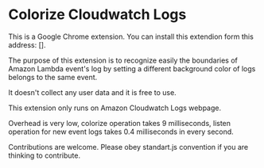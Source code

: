 Colorize Cloudwatch Logs
========================

This is a Google Chrome extension. You can install this extendion form this address: [].

The purpose of this extension is to recognize easily the boundaries of Amazon Lambda event's log by setting a different background color of logs belongs to the same event.

It doesn't collect any user data and it is free to use.

This extension only runs on Amazon Cloudwatch Logs webpage.

Overhead is very low, colorize operation takes 9 milliseconds, listen operation for new event logs takes 0.4 milliseconds in every second.

Contributions are welcome. Please obey standart.js convention if you are thinking to contribute.
